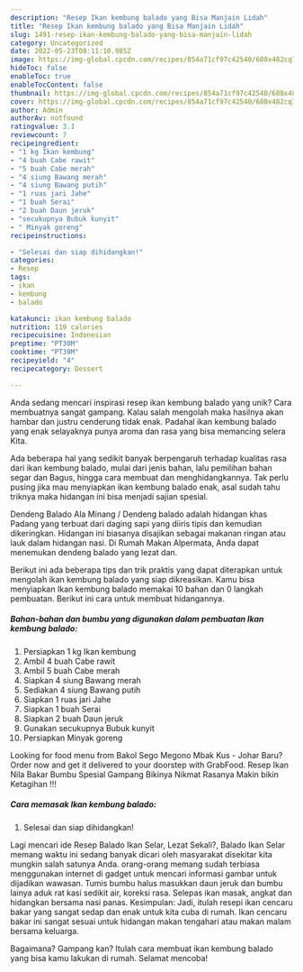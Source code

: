 ```yaml
---
description: "Resep Ikan kembung balado yang Bisa Manjain Lidah"
title: "Resep Ikan kembung balado yang Bisa Manjain Lidah"
slug: 1491-resep-ikan-kembung-balado-yang-bisa-manjain-lidah
category: Uncategorized
date: 2022-05-23T08:11:10.985Z
image: https://img-global.cpcdn.com/recipes/854a71cf97c42540/680x482cq70/ikan-kembung-balado-foto-resep-utama.jpg
hideToc: false
enableToc: true
enableTocContent: false
thumbnail: https://img-global.cpcdn.com/recipes/854a71cf97c42540/680x482cq70/ikan-kembung-balado-foto-resep-utama.jpg
cover: https://img-global.cpcdn.com/recipes/854a71cf97c42540/680x482cq70/ikan-kembung-balado-foto-resep-utama.jpg
author: Admin
authorAv: notfound
ratingvalue: 3.1
reviewcount: 7
recipeingredient:
- "1 kg Ikan kembung"
- "4 buah Cabe rawit"
- "5 buah Cabe merah"
- "4 siung Bawang merah"
- "4 siung Bawang putih"
- "1 ruas jari Jahe"
- "1 buah Serai"
- "2 buah Daun jeruk"
- "secukupnya Bubuk kunyit"
- " Minyak goreng"
recipeinstructions:

- "Selesai dan siap dihidangkan!"
categories:
- Resep
tags:
- ikan
- kembung
- balado

katakunci: ikan kembung balado 
nutrition: 119 calories
recipecuisine: Indonesian
preptime: "PT30M"
cooktime: "PT39M"
recipeyield: "4"
recipecategory: Dessert

---
```





Anda sedang mencari inspirasi resep ikan kembung balado yang unik? Cara membuatnya sangat gampang. Kalau salah mengolah maka hasilnya akan hambar dan justru cenderung tidak enak. Padahal ikan kembung balado yang enak selayaknya punya aroma dan rasa yang bisa memancing selera Kita.





Ada beberapa hal yang sedikit banyak berpengaruh terhadap kualitas rasa dari ikan kembung balado, mulai dari jenis bahan, lalu pemilihan bahan segar dan Bagus, hingga cara membuat dan menghidangkannya. Tak perlu pusing jika mau menyiapkan ikan kembung balado enak,      asal sudah tahu triknya maka hidangan ini bisa menjadi sajian spesial.














Dendeng Balado Ala Minang / Dendeng balado adalah hidangan khas Padang yang terbuat dari daging sapi yang diiris tipis dan kemudian dikeringkan. Hidangan ini biasanya disajikan sebagai makanan ringan atau lauk dalam hidangan nasi. Di Rumah Makan Alpermata, Anda dapat menemukan dendeng balado yang lezat dan.






Berikut ini ada beberapa tips dan trik praktis yang dapat diterapkan untuk mengolah ikan kembung balado yang siap dikreasikan. Kamu bisa menyiapkan Ikan kembung balado memakai 10 bahan dan 0 langkah pembuatan. Berikut ini cara untuk membuat hidangannya.

<!--inarticleads1-->

##### Bahan-bahan dan bumbu yang digunakan dalam pembuatan Ikan kembung balado:

1. Persiapkan 1 kg Ikan kembung
1. Ambil 4 buah Cabe rawit
1. Ambil 5 buah Cabe merah
1. Siapkan 4 siung Bawang merah
1. Sediakan 4 siung Bawang putih
1. Siapkan 1 ruas jari Jahe
1. Siapkan 1 buah Serai
1. Siapkan 2 buah Daun jeruk
1. Gunakan secukupnya Bubuk kunyit
1. Persiapkan  Minyak goreng


Looking for food menu from Bakol Sego Megono Mbak Kus - Johar Baru? Order now and get it delivered to your doorstep with GrabFood. Resep Ikan Nila Bakar Bumbu Spesial Gampang Bikinya Nikmat Rasanya Makin bikin Ketagihan !!! 

<!--inarticleads2-->

##### Cara memasak Ikan kembung balado:


1. Selesai dan siap dihidangkan!

Lagi mencari ide Resep Balado Ikan Selar, Lezat Sekali?, Balado Ikan Selar memang waktu ini sedang banyak dicari oleh masyarakat disekitar kita mungkin salah satunya Anda. orang-orang memang sudah terbiasa menggunakan internet di gadget untuk mencari informasi gambar untuk dijadikan wawasan. Tumis bumbu halus masukkan daun jeruk dan bumbu lainya aduk rat kasi sedikit air, koreksi rasa. Selepas ikan masak, angkat dan hidangkan bersama nasi panas. Kesimpulan: Jadi, itulah resepi ikan cencaru bakar yang sangat sedap dan enak untuk kita cuba di rumah. Ikan cencaru bakar ini sangat sesuai untuk hidangan makan tengahari atau makan malam bersama keluarga. 

Bagaimana? Gampang kan? Itulah cara membuat ikan kembung balado yang bisa kamu lakukan di rumah. Selamat mencoba!
